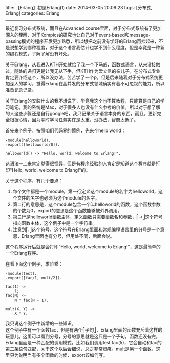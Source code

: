 title: 【Erlang】初见Erlang(1)
date: 2014-03-05 20:09:23
tags: [分布式, Erlang]
categories: Erlang

---

最近复习分布式系统，而且在Advanced course里面，对于分布式系统有了更加深入的理解，对于Kompics的研究也让自己对于event-based和message-passing模式的程序开发更加熟悉，所以想把之前没有学好的Erlang再捡起来，不是说想学到哪种程度，对于这个语言我估计也学不到什么程度，但是毕竟是一种新的编程模式，了解了解没有坏处。

关于Erlang，从我进入KTH开始就给了我一个下马威，函数式语言，从来没接触过，随处的递归更是让我无从下手，但KTH作为爱立信的亲儿子，在分布式专业肯定要介绍这个，所以没办法，苦苦学了一个p。但是后来随着对于分布式系统更加深入的学习，觉得Erlang在高并发的分布式领域确实有着不可忽视的能力，所以准备记录记录。

关于Erlang的安装什么的我不想说了，毕竟我这个也不算教程，只能算是自己的学习笔记，我的系统是Mac，对于很多人也没有什么参考的价值，所以对于想了解的人这些步骤还是自行google吧，我只记录关于语言本身的东西，而且，更新完全根据心情，因为平时学习任务实在是太重，没办法，智商太低了。
<!--more-->

首先来个例子，按照咱们代码界的惯例，先来个hello world：

```
-module(helloworld).
-export([helloworld/0]).

helloworld() -> "Hello, world, welcome to Erlang!".
```

这语法一上来肯定觉得很怪异，但是有程序经验的人肯定是知道这个程序就是打印"Hello, world, welcome to Erlang!"的。

关于这个程序，有几个要点：  

1. 每个文件都是一个module，第一行定义这个module的名字为helloworld，这个文件的名字也必须为这个module的名字。
2. 第二行的意思是，这个module包含一个叫helloworld的函数，这个函数参数的个数为0，export的意思是这个函数能够被外界调用。
3. 第三行是helloworld函数主体，定义函数只需要函数名和参数，⎡->⎦这个符号指向函数主体，这个例子中是一个字符串。
4. 注意到⎡.⎦这个符号，这个符号在Erlang里面和常规编程语言里的分号是一个意思，Erlang里面也有分号，但用处不同，后面会说。

这个程序运行后就是会打印“Hello, world, welcome to Erlang!”，这是最简单的一个Erlang程序。

在看下面这个例子，求阶乘：

```
-module(test).
-export([fac/1, mult/2]).

fac(1) ->
    1;
fac(N) ->
    N * fac(N - 1).
    
mult(X, Y) ->
    X * Y.
```

我只说这个例子中新增的一些知识。  
这个例子中有一个函数fac，但是有两个⎡子句⎦，Erlang里面的函数充斥着这样的玩意儿，这里可以看到分号，分号的意思就是这只是一个子句，函数还没有完。Erlang里面是一种匹配的调用模式，比如我们调用test:fac(5)，它会自动和fac的第二条语句匹配，关于这个以后会细说，总之非常蛋疼。mult是另一个函数，这里只为说明当有多个函数的时候，export该如何写。






